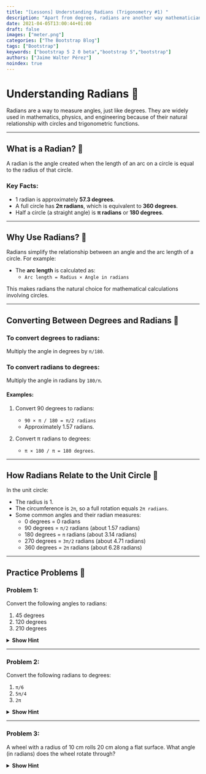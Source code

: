 ```yaml
---
title: "[Lessons] Understanding Radians (Trigonometry #1) "
description: "Apart from degrees, radians are another way mathematicians measure angles. Learn about them!"
date: 2021-04-05T13:00:44+01:00
draft: false
images: ["meter.png"]
categories: ["The Bootstrap Blog"]
tags: ["Bootstrap"]
keywords: ["bootstrap 5 2 0 beta","bootstrap 5","bootstrap"]
authors: ["Jaime Walter Pérez"]
noindex: true
---
```


# Understanding Radians 📐

Radians are a way to measure angles, just like degrees. They are widely used in mathematics, physics, and engineering because of their natural relationship with circles and trigonometric functions.

---

## What is a Radian? 🤔

A radian is the angle created when the length of an arc on a circle is equal to the radius of that circle.

### Key Facts:
- 1 radian is approximately **57.3 degrees**.
- A full circle has **2π radians**, which is equivalent to **360 degrees**.
- Half a circle (a straight angle) is **π radians** or **180 degrees**.

---

## Why Use Radians? 🧮

Radians simplify the relationship between an angle and the arc length of a circle. For example:
- The **arc length** is calculated as:
  - `Arc length = Radius × Angle in radians`

This makes radians the natural choice for mathematical calculations involving circles.

---

## Converting Between Degrees and Radians 🔄

### To convert degrees to radians:
Multiply the angle in degrees by `π/180`.

### To convert radians to degrees:
Multiply the angle in radians by `180/π`.

#### Examples:
1. Convert 90 degrees to radians:
   - `90 × π / 180 = π/2 radians`
   - Approximately 1.57 radians.

2. Convert π radians to degrees:
   - `π × 180 / π = 180 degrees`.

---

## How Radians Relate to the Unit Circle 🎯

In the unit circle:
- The radius is 1.
- The circumference is `2π`, so a full rotation equals `2π radians`.
- Some common angles and their radian measures:
  - 0 degrees = 0 radians
  - 90 degrees = `π/2` radians (about 1.57 radians)
  - 180 degrees = `π` radians (about 3.14 radians)
  - 270 degrees = `3π/2` radians (about 4.71 radians)
  - 360 degrees = `2π` radians (about 6.28 radians)

---

## Practice Problems 📝

### Problem 1:
Convert the following angles to radians:
1. 45 degrees
2. 120 degrees
3. 210 degrees

<details>
<summary><strong>Show Hint</strong></summary>
Multiply each angle by `π/180` to convert to radians. For example, `45 × π / 180`.
</details>

---

### Problem 2:
Convert the following radians to degrees:
1. `π/6`
2. `5π/4`
3. `2π`

<details>
<summary><strong>Show Hint</strong></summary>
Multiply each angle by `180/π` to convert to degrees. For example, `(π/6) × 180 / π`.
</details>

---

### Problem 3:
A wheel with a radius of 10 cm rolls 20 cm along a flat surface. What angle (in radians) does the wheel rotate through?

<details>
<summary><strong>Show Hint</strong></summary>
Use the formula `Angle in radians = Arc length / Radius`. In this case, the arc length is 20 cm and the radius is 10 cm.
</details>
